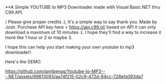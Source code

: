 **A Simple YOUTUBE to MP3 Downloader made with Visual Basic.NET thru C99 API.

/ Please give proper credits :), It's a simple way to say thank you. 
Made by Josh.
Purchase API key here > https://api.c99.nl/
based on API it can only download a maximum of 10 minutes :(. I hope they'll find a way to increase it more like
1 hour or 2 or maybe 3.

I hope this can help you start making your own youtube to mp3 downloader!.

Here's the DEMO. 

https://github.com/iamjbenas/Youtube-to-MP3---.NET/assets/99813093/aa74f215-02c9-472d-84cc-728efa093da7

